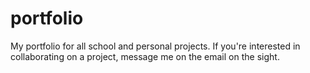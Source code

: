 # portfolio
My portfolio for all school and personal projects. If you're interested in collaborating on a project, message me on the email on the sight.
